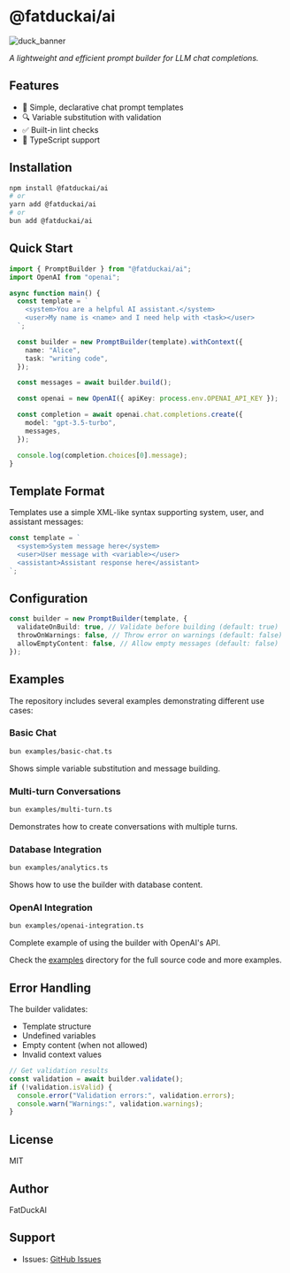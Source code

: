 # @fatduckai/ai

![duck_banner](https://github.com/user-attachments/assets/33c039c6-bd6a-436f-952e-fbc88ae07c50)

_A lightweight and efficient prompt builder for LLM chat completions._

## Features

- 🚀 Simple, declarative chat prompt templates
- 🔍 Variable substitution with validation
- ✅ Built-in lint checks
- 📝 TypeScript support

## Installation

```bash
npm install @fatduckai/ai
# or
yarn add @fatduckai/ai
# or
bun add @fatduckai/ai
```

## Quick Start

```typescript
import { PromptBuilder } from "@fatduckai/ai";
import OpenAI from "openai";

async function main() {
  const template = `
    <system>You are a helpful AI assistant.</system>
    <user>My name is <name> and I need help with <task></user>
  `;

  const builder = new PromptBuilder(template).withContext({
    name: "Alice",
    task: "writing code",
  });

  const messages = await builder.build();

  const openai = new OpenAI({ apiKey: process.env.OPENAI_API_KEY });

  const completion = await openai.chat.completions.create({
    model: "gpt-3.5-turbo",
    messages,
  });

  console.log(completion.choices[0].message);
}
```

## Template Format

Templates use a simple XML-like syntax supporting system, user, and assistant messages:

```typescript
const template = `
  <system>System message here</system>
  <user>User message with <variable></user>
  <assistant>Assistant response here</assistant>
`;
```

## Configuration

```typescript
const builder = new PromptBuilder(template, {
  validateOnBuild: true, // Validate before building (default: true)
  throwOnWarnings: false, // Throw error on warnings (default: false)
  allowEmptyContent: false, // Allow empty messages (default: false)
});
```

## Examples

The repository includes several examples demonstrating different use cases:

### Basic Chat

```bash
bun examples/basic-chat.ts
```

Shows simple variable substitution and message building.

### Multi-turn Conversations

```bash
bun examples/multi-turn.ts
```

Demonstrates how to create conversations with multiple turns.

### Database Integration

```bash
bun examples/analytics.ts
```

Shows how to use the builder with database content.

### OpenAI Integration

```bash
bun examples/openai-integration.ts
```

Complete example of using the builder with OpenAI's API.

Check the [examples](./examples) directory for the full source code and more examples.

## Error Handling

The builder validates:

- Template structure
- Undefined variables
- Empty content (when not allowed)
- Invalid context values

```typescript
// Get validation results
const validation = await builder.validate();
if (!validation.isValid) {
  console.error("Validation errors:", validation.errors);
  console.warn("Warnings:", validation.warnings);
}
```

## License

MIT

## Author

FatDuckAI

## Support

- Issues: [GitHub Issues](https://github.com/fatduckai/ai/issues)
